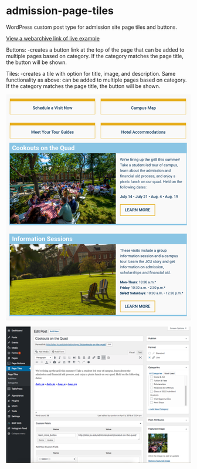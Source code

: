 # admission-page-tiles
WordPress custom post type for admission site page tiles and buttons.

<a href="https://web.archive.org/web/20171217075501/http://sites.jcu.edu/admission/pages/visit/">View a webarchive link of live example</a>

Buttons:
-creates a button link at the top of the page that can be added to multiple pages based on category. If the category matches the page title, the button will be shown.

Tiles:
-creates a tile with option for title, image, and description. Same functionality as above: can be added to multiple pages based on category. If the category matches the page title, the button will be shown.

![screenshot of front end tiles and buttons](https://raw.githubusercontent.com/rpurton/admission-page-tiles/master/images/buttons-and-tiles-front-end.png)

![screenshot of WordPress functionality](https://raw.githubusercontent.com/rpurton/admission-page-tiles/master/images/tiles-wordpress.png)

